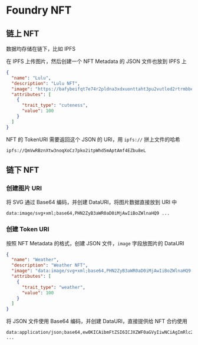 # Foundry NFT

## 链上 NFT

数据均存储在链下，比如 IPFS

在 IPFS 上传图片，然后创建一个 NFT Metadata 的 JSON 文件也放到 IPFS 上

```json
{
  "name": "Lulu",
  "description": "Lulu NFT",
  "image": "https://bafybeifqt7e74r2pldna3xdxuonttaht3pu2vutled2rtrmbbe5vtuwypm.ipfs.dweb.link?filename=0.png",
  "attributes": [
    {
      "trait_type": "cuteness",
      "value": 100
    }
  ]
}
```

NFT 的 TokenURI 需要返回这个 JSON 的 URI，用 `ipfs://` 拼上文件的哈希

```
ipfs://QmVwRBznXtw3noqXoCz7pko2itpWhd5mAptAmf4EZbu8eL
```

## 链下 NFT

### 创建图片 URI

将 SVG 通过 Base64 编码，并创建 DataURI，将图片数据直接放到 URI 中

```
data:image/svg+xml;base64,PHN2ZyB3aWR0aD0iMjAwIiBoZWlnaHQ9 ... 
```

### 创建 Token URI

按照 NFT Metadata 的格式，创建 JSON 文件，`image` 字段放图片的 DataURI

```json
{
  "name": "Weather",
  "description": "Weather NFT",
  "image": "data:image/svg+xml;base64,PHN2ZyB3aWR0aD0iMjAwIiBoZWlnaHQ9 ... ",
  "attributes": [
    {
      "trait_type": "weather",
      "value": 100
    }
  ]
}
```

将 JSON 文件使用 Base64 编码，并创建 DataURI，直接提供给 NFT 合约使用

```
data:application/json;base64,ew0KICAibmFtZSI6ICJXZWF0aGVyIiwNCiAgImRlc2NyaXB0aW9uIjogIldlYXRoZXIgTkZUIiwN ...
```

